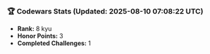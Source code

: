 ### 🏆 Codewars Stats (Updated: 2025-08-10 07:08:22 UTC)

- **Rank:** 8 kyu
- **Honor Points:** 3
- **Completed Challenges:** 1
